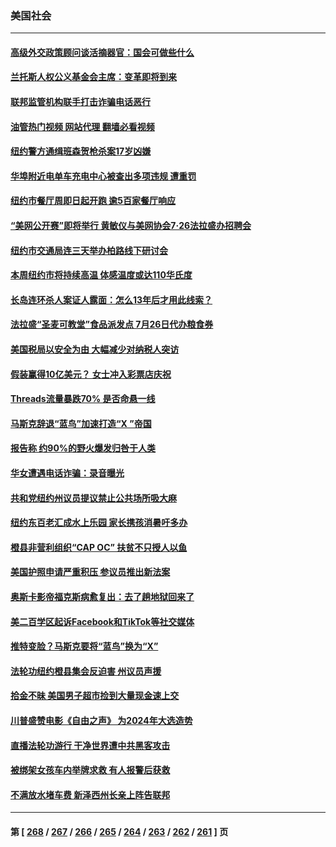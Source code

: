 ### 美国社会
---
#### [高级外交政策顾问谈活摘器官：国会可做些什么](../../pages/ncid1078160/n14041396.md?07252045) 
#### [兰托斯人权公义基金会主席：变革即将到来](../../pages/ncid1078160/n14041358.md?07252045) 
#### [联邦监管机构联手打击诈骗电话恶行](../../pages/ncid1078160/n14041305.md?07252045) 
#### [油管热门视频 网站代理 翻墙必看视频](http://138.2.39.72:81/youtube.html?epic-marker?07252045)
#### [纽约警方通缉班森贺枪杀案17岁凶嫌](../../pages/ncid1078160/n14041296.md?07252045) 
#### [华埠附近电单车充电中心被查出多项违规 遭重罚](../../pages/ncid1078160/n14041299.md?07252045) 
#### [纽约市餐厅周即日起开跑 逾5百家餐厅响应](../../pages/ncid1078160/n14041310.md?07252045) 
#### [“美网公开赛”即将举行 黄敏仪与美网协会7‧26法拉盛办招聘会](../../pages/ncid1078160/n14041301.md?07252045) 
#### [纽约市交通局连三天举办柏路线下研讨会](../../pages/ncid1078160/n14041303.md?07252045) 
#### [本周纽约市将持续高温 体感温度或达110华氏度](../../pages/ncid1078160/n14041315.md?07252045) 
#### [长岛连环杀人案证人露面：怎么13年后才用此线索？](../../pages/ncid1078160/n14041313.md?07252045) 
#### [法拉盛“圣麦可教堂”食品派发点 7月26日代办粮食券](../../pages/ncid1078160/n14041322.md?07252045) 
#### [美国税局以安全为由 大幅减少对纳税人突访](../../pages/ncid1078160/n14041207.md?07252045) 
#### [假装赢得10亿美元？ 女士冲入彩票店庆祝](../../pages/ncid1078160/n14041175.md?07252045) 
#### [Threads流量暴跌70% 是否命悬一线](../../pages/ncid1078160/n14041109.md?07252045) 
#### [马斯克辞退“蓝鸟”加速打造“X ”帝国](../../pages/ncid1078160/n14040982.md?07252045) 
#### [报告称 约90%的野火爆发归咎于人类](../../pages/ncid1078160/n14040693.md?07252045) 
#### [华女遭遇电话诈骗：录音曝光](../../pages/ncid1078160/n14040631.md?07252045) 
#### [共和党纽约州议员提议禁止公共场所吸大麻](../../pages/ncid1078160/n14040656.md?07252045) 
#### [纽约东百老汇成水上乐园 家长携孩消暑吁多办](../../pages/ncid1078160/n14040644.md?07252045) 
#### [橙县非营利组织“CAP OC” 扶贫不只授人以鱼](../../pages/ncid1078160/n14040578.md?07252045) 
#### [美国护照申请严重积压 参议员推出新法案](../../pages/ncid1078160/n14040520.md?07252045) 
#### [奥斯卡影帝福克斯病愈复出：去了趟地狱回来了](../../pages/ncid1078160/n14040483.md?07252045) 
#### [美二百学区起诉Facebook和TikTok等社交媒体](../../pages/ncid1078160/n14040425.md?07252045) 
#### [推特变脸？马斯克要将“蓝鸟”换为“X”](../../pages/ncid1078160/n14040366.md?07252045) 
#### [法轮功纽约橙县集会反迫害 州议员声援](../../pages/ncid1078160/n14040103.md?07252045) 
#### [拾金不昧 美国男子超市捡到大量现金速上交](../../pages/ncid1078160/n14039906.md?07252045) 
#### [川普盛赞电影《自由之声》 为2024年大选造势](../../pages/ncid1078160/n14039556.md?07252045) 
#### [直播法轮功游行 干净世界遭中共黑客攻击](../../pages/ncid1078160/n14039822.md?07252045) 
#### [被绑架女孩车内举牌求救  有人报警后获救](../../pages/ncid1078160/n14039887.md?07252045) 
#### [不满放水堵车费 新泽西州长亲上阵告联邦](../../pages/ncid1078160/n14039835.md?07252045) 

---
#### 第 [ [268](./268.md?07252045) / [267](./267.md?07252045) / [266](./266.md?07252045) / [265](./265.md?07252045) / [264](./264.md?07252045) / [263](./263.md?07252045) / [262](./262.md?07252045) / [261](./261.md?07252045) ] 页

